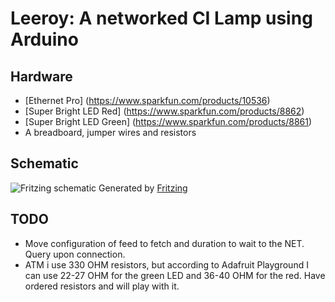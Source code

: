 Leeroy: A networked CI Lamp using Arduino
=========================================

Hardware
--------
 - [Ethernet Pro] (https://www.sparkfun.com/products/10536)
 - [Super Bright LED Red] (https://www.sparkfun.com/products/8862)
 - [Super Bright LED Green] (https://www.sparkfun.com/products/8861)
 - A breadboard, jumper wires and resistors

Schematic
---------
![Fritzing schematic](https://raw.github.com/bjartek/leeroy/master/Leeroy_bb.png)
Generated by [Fritzing](http://fritzing.org/)

TODO
-----
 - Move configuration of feed to fetch and duration to wait to the NET.  Query upon connection.
 - ATM i use 330 OHM resistors, but according to Adafruit Playground I can use 22-27 OHM for the green LED and 36-40 OHM for the red. Have ordered resistors and will play with it. 


